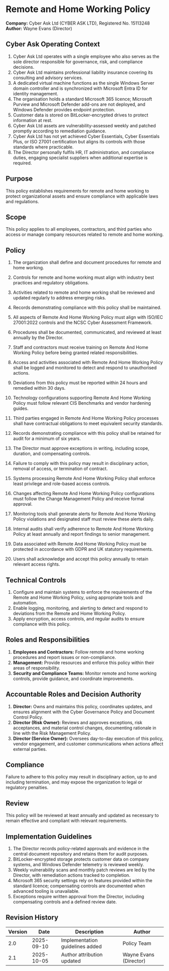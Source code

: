 # Remote and Home Working Policy

**Company:** Cyber Ask Ltd (CYBER ASK LTD), Registered No. 15113248  
**Author:** Wayne Evans (Director)

## Cyber Ask Operating Context

1. Cyber Ask Ltd operates with a single employee who also serves as the sole director responsible for governance, risk, and compliance decisions.
2. Cyber Ask Ltd maintains professional liability insurance covering its consulting and advisory services.
3. A dedicated virtual machine functions as the single Windows Server domain controller and is synchronized with Microsoft Entra ID for identity management.
4. The organisation holds a standard Microsoft 365 licence; Microsoft Purview and Microsoft Defender add-ons are not deployed, and Windows Defender provides endpoint protection.
5. Customer data is stored on BitLocker-encrypted drives to protect information at rest.
6. Cyber Ask Ltd assets are vulnerability-assessed weekly and patched promptly according to remediation guidance.
7. Cyber Ask Ltd has not yet achieved Cyber Essentials, Cyber Essentials Plus, or ISO 27001 certification but aligns its controls with those standards where practicable.
8. The Director personally fulfils HR, IT administration, and compliance duties, engaging specialist suppliers when additional expertise is required.



## Purpose

This policy establishes requirements for remote and home working to protect organizational assets and ensure compliance with applicable laws and regulations.

## Scope

This policy applies to all employees, contractors, and third parties who access or manage company resources related to remote and home working.

## Policy
1. The organization shall define and document procedures for remote and home working.
2. Controls for remote and home working must align with industry best practices and regulatory obligations.
3. Activities related to remote and home working shall be reviewed and updated regularly to address emerging risks.
4. Records demonstrating compliance with this policy shall be maintained.

1. All aspects of Remote And Home Working Policy must align with ISO/IEC 27001:2022 controls and the NCSC Cyber Assessment Framework.
2. Procedures shall be documented, communicated, and reviewed at least annually by the Director.
3. Staff and contractors must receive training on Remote And Home Working Policy before being granted related responsibilities.
4. Access and activities associated with Remote And Home Working Policy shall be logged and monitored to detect and respond to unauthorised actions.
5. Deviations from this policy must be reported within 24 hours and remedied within 30 days.
6. Technology configurations supporting Remote And Home Working Policy must follow relevant CIS Benchmarks and vendor hardening guides.
7. Third parties engaged in Remote And Home Working Policy processes shall have contractual obligations to meet equivalent security standards.
8. Records demonstrating compliance with this policy shall be retained for audit for a minimum of six years.
9. The Director must approve exceptions in writing, including scope, duration, and compensating controls.
10. Failure to comply with this policy may result in disciplinary action, removal of access, or termination of contract.

1. Systems processing Remote And Home Working Policy shall enforce least privilege and role-based access controls.
2. Changes affecting Remote And Home Working Policy configurations must follow the Change Management Policy and receive formal approval.
3. Monitoring tools shall generate alerts for Remote And Home Working Policy violations and designated staff must review these alerts daily.
4. Internal audits shall verify adherence to Remote And Home Working Policy at least annually and report findings to senior management.
5. Data associated with Remote And Home Working Policy must be protected in accordance with GDPR and UK statutory requirements.
6. Users shall acknowledge and accept this policy annually to retain relevant access rights.

## Technical Controls

1. Configure and maintain systems to enforce the requirements of the Remote and Home Working Policy, using appropriate tools and automation.
2. Enable logging, monitoring, and alerting to detect and respond to deviations from the Remote and Home Working Policy.
3. Apply encryption, access controls, and regular audits to ensure compliance with this policy.

## Roles and Responsibilities

1. **Employees and Contractors:** Follow remote and home working procedures and report issues or non-compliance.
2. **Management:** Provide resources and enforce this policy within their areas of responsibility.
3. **Security and Compliance Teams:** Monitor remote and home working controls, provide guidance, and coordinate improvements.

## Accountable Roles and Decision Authority

1. **Director:** Owns and maintains this policy, coordinates updates, and ensures alignment with the Cyber Governance Policy and Document Control Policy.
2. **Director (Risk Owner):** Reviews and approves exceptions, risk acceptances, and material control changes, documenting rationale in line with the Risk Management Policy.
3. **Director (Service Owner):** Oversees day-to-day execution of this policy, vendor engagement, and customer communications when actions affect external parties.


## Compliance

Failure to adhere to this policy may result in disciplinary action, up to and including termination, and may expose the organization to legal or regulatory penalties.

## Review

This policy will be reviewed at least annually and updated as necessary to remain effective and compliant with relevant requirements.

## Implementation Guidelines
1. The Director records policy-related approvals and evidence in the central document repository and retains them for audit purposes.
2. BitLocker-encrypted storage protects customer data on company systems, and Windows Defender telemetry is reviewed weekly.
3. Weekly vulnerability scans and monthly patch reviews are led by the Director, with remediation actions tracked to completion.
4. Microsoft 365 security settings rely on features provided within the standard licence; compensating controls are documented when advanced tooling is unavailable.
5. Exceptions require written approval from the Director, including compensating controls and a defined review date.


## Revision History

| Version | Date | Description | Author |
| ------- | ---------- | ----------------------- | ------ |
| 2.0     | 2025-09-10 | Implementation guidelines added | Policy Team |
| 2.1     | 2025-10-05 | Author attribution updated | Wayne Evans (Director) |
